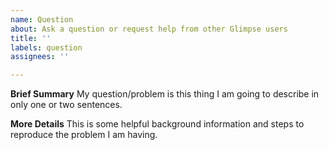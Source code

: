 ```yaml
---
name: Question
about: Ask a question or request help from other Glimpse users
title: ''
labels: question
assignees: ''

---
```


**Brief Summary**
My question/problem is this thing I am going to describe in only one or two sentences.

**More Details**
This is some helpful background information and steps to reproduce the problem I am having.
